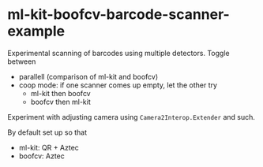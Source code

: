 # ml-kit-boofcv-barcode-scanner-example
Experimental scanning of barcodes using multiple detectors. Toggle between

 * parallell (comparison of ml-kit and boofcv)
 * coop mode: if one scanner comes up empty, let the other try 
   * ml-kit then boofcv
   * boofcv then ml-kit
 
Experiment with adjusting camera using `Camera2Interop.Extender` and such.

By default set up so that

 * ml-kit: QR + Aztec
 * boofcv: Aztec

